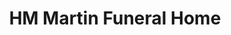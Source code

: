 ---
title: "HM Martin Funeral Home"
url: /cleveland/hm-martin-funeral-home/
shop: funeral directors
---